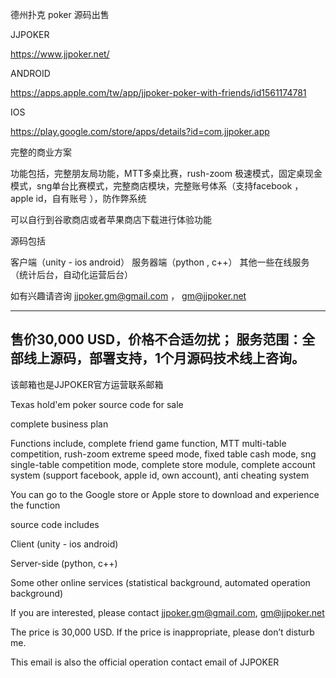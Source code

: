 德州扑克 poker 源码出售

JJPOKER

https://www.jjpoker.net/

ANDROID

https://apps.apple.com/tw/app/jjpoker-poker-with-friends/id1561174781

IOS

https://play.google.com/store/apps/details?id=com.jjpoker.app

完整的商业方案

功能包括，完整朋友局功能，MTT多桌比赛，rush-zoom 极速模式，固定桌现金模式，sng单台比赛模式，完整商店模块，完整账号体系（支持facebook ，apple id，自有账号 ），防作弊系统

可以自行到谷歌商店或者苹果商店下载进行体验功能

源码包括

客户端（unity - ios android）
服务器端（python , c++）
其他一些在线服务（统计后台，自动化运营后台）


如有兴趣请咨询 jjpoker.gm@gmail.com ， gm@jjpoker.net

--------------------------------------------------------------------------------------
  售价30,000 USD，价格不合适勿扰；
  服务范围：全部线上源码，部署支持，1个月源码技术线上咨询。
--------------------------------------------------------------------------------------


该邮箱也是JJPOKER官方运营联系邮箱




Texas hold'em poker source code for sale

complete business plan

Functions include, complete friend game function, MTT multi-table competition, rush-zoom extreme speed mode, fixed table cash mode, sng single-table competition mode, complete store module, complete account system (support facebook, apple id, own account), anti cheating system

You can go to the Google store or Apple store to download and experience the function

source code includes

Client (unity - ios android)

Server-side (python, c++)

Some other online services (statistical background, automated operation background)

If you are interested, please contact jjpoker.gm@gmail.com, gm@jjpoker.net

The price is 30,000 USD. If the price is inappropriate, please don’t disturb me.

This email is also the official operation contact email of JJPOKER
